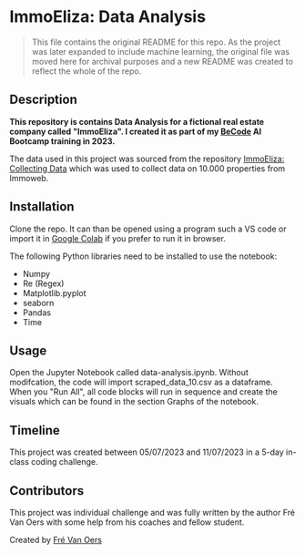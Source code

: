 # ImmoEliza: Data Analysis

> This file contains the original README for this repo. As the project was later expanded to include machine learning, the original file was moved here for archival purposes and a new README was created to reflect the whole of the repo.

## Description
**This repository is contains Data Analysis for a fictional real estate company called "ImmoEliza". I created it as part of my [BeCode](https://www.becode.org) AI Bootcamp training in 2023.**

The data used in this project was sourced from the repository [ImmoEliza: Collecting Data](https://github.com/DeFre/ImmoEliza-collecting-data) which was used to collect data on 10.000 properties from Immoweb.

## Installation
Clone the repo. It can than be opened using a program such a VS code or import it in [Google Colab](https://colab.research.google.com/) if you prefer to run it in browser.

The following Python libraries need to be installed to use the notebook:
* Numpy
* Re (Regex)
* Matplotlib.pyplot
* seaborn
* Pandas
* Time

## Usage
Open the Jupyter Notebook called data-analysis.ipynb.
Without modifcation, the code will import scraped_data_10.csv as a dataframe.
When you "Run All", all code blocks will run in sequence and create the visuals which can be found in the section Graphs of the notebook.

## Timeline
This project was created between 05/07/2023 and 11/07/2023 in a 5-day in-class coding challenge. 

## Contributors
This project was individual challenge and was fully written by the author Fré Van Oers with some help from his coaches and fellow student.

Created by [Fré Van Oers](https://www.linkedin.com/in/frevanoers/)

